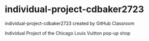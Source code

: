 # individual-project-cdbaker2723
individual-project-cdbaker2723 created by GitHub Classroom

Individual Project of the Chicago Louis Vuitton pop-up shop
